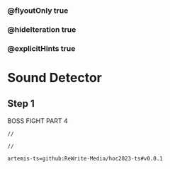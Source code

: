 ### @flyoutOnly true
### @hideIteration true
### @explicitHints true

# Sound Detector

## Step 1
BOSS FIGHT PART 4

```ghost
//
```
```template
//
```

```package
artemis-ts=github:ReWrite-Media/hoc2023-ts#v0.0.1
```